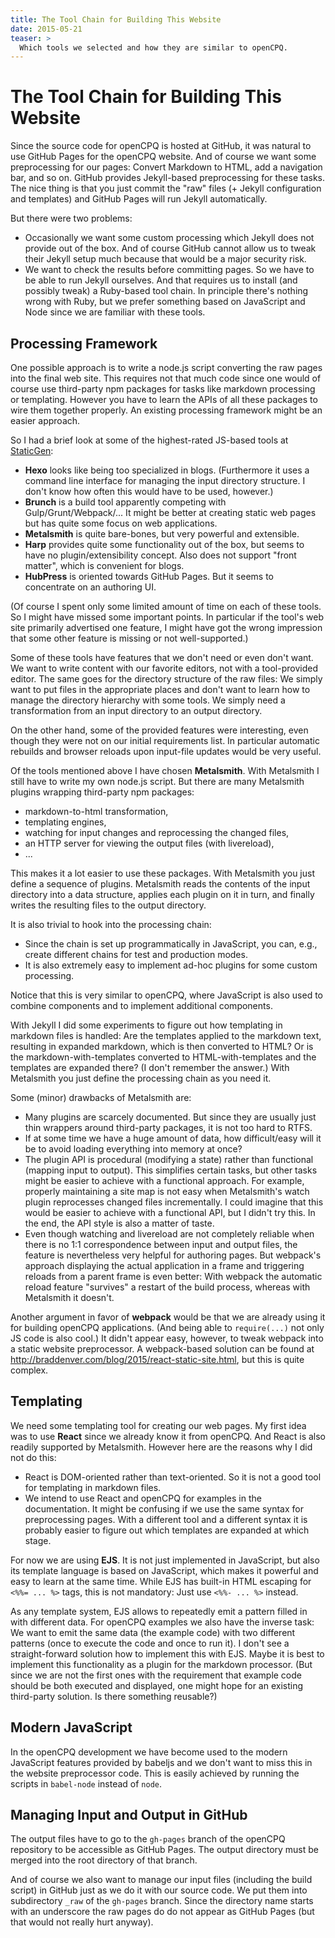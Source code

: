```yaml
---
title: The Tool Chain for Building This Website
date: 2015-05-21
teaser: >
  Which tools we selected and how they are similar to openCPQ.
---
```


The Tool Chain for Building This Website
========================================

Since the source code for openCPQ is hosted at GitHub, it was natural to
use GitHub Pages for the openCPQ website.  And of course we want some
preprocessing for our pages: Convert Markdown to HTML, add a navigation
bar, and so on.  GitHub provides Jekyll-based preprocessing for these
tasks.  The nice thing is that you just commit the "raw" files (+ Jekyll
configuration and templates) and GitHub Pages will run Jekyll
automatically.

But there were two problems:
- Occasionally we want some custom processing which Jekyll does not
  provide out of the box.  And of course GitHub cannot allow us to tweak
  their Jekyll setup much because that would be a major security risk.
- We want to check the results before committing pages.  So we have to
  be able to run Jekyll ourselves.  And that requires us to install (and
  possibly tweak) a Ruby-based tool chain.  In principle there's nothing
  wrong with Ruby, but we prefer something based on JavaScript and Node
  since we are familiar with these tools.


Processing Framework
--------------------

One possible approach is to write a node.js script converting the raw
pages into the final web site.  This requires not that much code since
one would of course use third-party npm packages for tasks like markdown
processing or templating.  However you have to learn the APIs of all
these packages to wire them together properly.  An existing processing
framework might be an easier approach.

So I had a brief look at some of the highest-rated JS-based tools at
[StaticGen](https://www.staticgen.com/):
- **Hexo** looks like being too specialized in blogs.  (Furthermore it
  uses a command line interface for managing the input directory
  structure.  I don't know how often this would have to be used,
  however.)
- **Brunch** is a build tool apparently competing with
  Gulp/Grunt/Webpack/...  It might be better at creating static web
  pages but has quite some focus on web applications.
- **Metalsmith** is quite bare-bones, but very powerful and extensible.
- **Harp** provides quite some functionality out of the box, but seems
  to have no plugin/extensibility concept.  Also does not support "front
  matter", which is convenient for blogs.
- **HubPress** is oriented towards GitHub Pages.  But it seems to
  concentrate on an authoring UI.

(Of course I spent only some limited amount of time on each of these
tools.  So I might have missed some important points.  In particular if
the tool's web site primarily advertised one feature, I might have got
the wrong impression that some other feature is missing or not
well-supported.)

Some of these tools have features that we don't need or even don't want.
We want to write content with our favorite editors, not with a
tool-provided editor.  The same goes for the directory structure of the
raw files: We simply want to put files in the appropriate places and
don't want to learn how to manage the directory hierarchy with some
tools.  We simply need a transformation from an input directory to an
output directory.

On the other hand, some of the provided features were interesting, even
though they were not on our initial requirements list.  In particular
automatic rebuilds and browser reloads upon input-file updates would be
very useful.

Of the tools mentioned above I have chosen **Metalsmith**.  With
Metalsmith I still have to write my own node.js script.  But there are
many Metalsmith plugins wrapping third-party npm packages:
- markdown-to-html transformation,
- templating engines,
- watching for input changes and reprocessing the changed files,
- an HTTP server for viewing the output files (with livereload),
- ...

This makes it a lot easier to use these packages.  With Metalsmith you
just define a sequence of plugins.  Metalsmith reads the contents of the
input directory into a data structure, applies each plugin on it in
turn, and finally writes the resulting files to the output directory.

It is also trivial to hook into the processing chain:
- Since the chain is set up programmatically in JavaScript, you can,
  e.g., create different chains for test and production modes.
- It is also extremely easy to implement ad-hoc plugins for some custom
  processing.

Notice that this is very similar to openCPQ, where JavaScript is also
used to combine components and to implement additional components.

With Jekyll I did some experiments to figure out how templating in
markdown files is handled: Are the templates applied to the markdown
text, resulting in expanded markdown, which is then converted to HTML?
Or is the markdown-with-templates converted to HTML-with-templates and
the templates are expanded there?  (I don't remember the answer.)  With
Metalsmith you just define the processing chain as you need it.

Some (minor) drawbacks of Metalsmith are:
- Many plugins are scarcely documented.  But since they are usually just
  thin wrappers around third-party packages, it is not too hard to RTFS.
- If at some time we have a huge amount of data, how difficult/easy will
  it be to avoid loading everything into memory at once?
- The plugin API is procedural (modifying a state) rather than
  functional (mapping input to output).  This simplifies certain tasks,
  but other tasks might be easier to achieve with a functional approach.
  For example, properly maintaining a site map is not easy when
  Metalsmith's watch plugin reprocesses changed files incrementally.  I
  could imagine that this would be easier to achieve with a functional
  API, but I didn't try this.  In the end, the API style is also a
  matter of taste.
- Even though watching and livereload are not completely reliable when
  there is no 1:1 correspondence between input and output files, the
  feature is nevertheless very helpful for authoring pages.  But
  webpack's approach displaying the actual application in a frame and
  triggering reloads from a parent frame is even better: With webpack
  the automatic reload feature "survives" a restart of the build
  process, whereas with Metalsmith it doesn't.

Another argument in favor of **webpack** would be that we are already
using it for building openCPQ applications.  (And being able to
`require(...)` not only JS code is also cool.)  It didn't appear easy,
however, to tweak webpack into a static website preprocessor.  A
webpack-based solution can be found at
http://braddenver.com/blog/2015/react-static-site.html, but this is
quite complex.


Templating
----------

We need some templating tool for creating our web pages.  My first idea
was to use **React** since we already know it from openCPQ.  And React
is also readily supported by Metalsmith.  However here are the reasons
why I did not do this:
- React is DOM-oriented rather than text-oriented.  So it is not a good
  tool for templating in markdown files.
- We intend to use React and openCPQ for examples in the documentation.
  It might be confusing if we use the same syntax for preprocessing
  pages.  With a different tool and a different syntax it is probably
  easier to figure out which templates are expanded at which stage.

For now we are using **EJS**.  It is not just implemented in JavaScript,
but also its template language is based on JavaScript, which makes it
powerful and easy to learn at the same time.  While EJS has built-in
HTML escaping for `<%%= ... %>` tags, this is not mandatory: Just use
`<%%- ... %>` instead.

As any template system, EJS allows to repeatedly emit a pattern filled
in with different data.  For openCPQ examples we also have the inverse
task: We want to emit the same data (the example code) with two
different patterns (once to execute the code and once to run it).  I
don't see a straight-forward solution how to implement this with EJS.
Maybe it is best to implement this functionality as a plugin for the
markdown processor.  (But since we are not the first ones with the
requirement that example code should be both executed and displayed, one
might hope for an existing third-party solution.  Is there something
reusable?)


Modern JavaScript
-----------------

In the openCPQ development we have become used to the modern JavaScript
features provided by babeljs and we don't want to miss this in the
website preprocessor code.  This is easily achieved by running the
scripts in `babel-node` instead of `node`.


Managing Input and Output in GitHub
-----------------------------------

The output files have to go to the `gh-pages` branch of the openCPQ
repository to be accessible as GitHub Pages.  The output directory must
be merged into the root directory of that branch.

And of course we also want to manage our input files (including the
build script) in GitHub just as we do it with our source code.  We put
them into subdirectory `_raw` of the `gh-pages` branch.  Since the
directory name starts with an underscore the raw pages do do not appear
as GitHub Pages (but that would not really hurt anyway).

